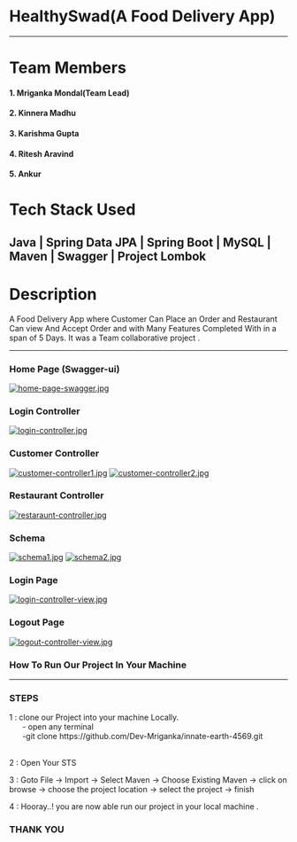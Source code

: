 
# HealthySwad(A Food Delivery App)
 
---

# Team Members

<h4>1. Mriganka Mondal(Team Lead)</h4>

<h4>2. Kinnera Madhu</h4>

<h4>3. Karishma Gupta</h4>

<h4>4. Ritesh Aravind</h4>

<h4>5. Ankur</h4>

# Tech Stack Used

<h2>Java | Spring Data JPA | Spring Boot | MySQL | Maven | Swagger | Project Lombok </h2>

# Description

A Food Delivery App where Customer Can Place an Order and Restaurant Can view And Accept Order and with Many Features Completed With in a span of 5 Days. It was a Team collaborative project .

---

### Home Page (Swagger-ui)
[![home-page-swagger.jpg](https://i.postimg.cc/1Rr3r6Z2/home-page-swagger.jpg)](https://postimg.cc/Cdd0FR5s)

### Login Controller
[![login-controller.jpg](https://i.postimg.cc/Lsy8MFxS/login-controller.jpg)](https://postimg.cc/VSC8jpyZ)


### Customer Controller
[![customer-controller1.jpg](https://i.postimg.cc/C537KtLr/customer-controller1.jpg)](https://postimg.cc/N2xmJdXR)
[![customer-controller2.jpg](https://i.postimg.cc/0yf4tkN8/customer-controller2.jpg)](https://postimg.cc/PCCKJkZc)


### Restaurant Controller
[![restaraunt-controller.jpg](https://i.postimg.cc/hvWMD6Gy/restaraunt-controller.jpg)](https://postimg.cc/r0j5ghxx)


### Schema 
[![schema1.jpg](https://i.postimg.cc/mr1QPjJ0/schema1.jpg)](https://postimg.cc/kV9VZQnc)
[![schema2.jpg](https://i.postimg.cc/T3MG83Gg/schema2.jpg)](https://postimg.cc/4m5jVZYx)


### Login Page
[![login-controller-view.jpg](https://i.postimg.cc/Hsj187WQ/login-controller-view.jpg)](https://postimg.cc/8j80qc65)

### Logout Page
[![logout-controller-view.jpg](https://i.postimg.cc/vmmGhSbN/logout-controller-view.jpg)](https://postimg.cc/87q8P4FR)


### How To Run Our Project In Your Machine

---
<h3> STEPS</h3>
1 : clone our Project into your machine Locally.<br>
   &nbsp; &nbsp; &nbsp; - open any terminal <br>
    &nbsp; &nbsp; &nbsp; -git clone https://github.com/Dev-Mriganka/innate-earth-4569.git <br>
    <br>

2 : Open Your STS

3 : Goto File -> Import -> Select Maven -> Choose Existing Maven -> click on browse -> choose the project location 
            -> select the project -> finish 
            
4 : Hooray..! you are now able run our project in your local machine .


### THANK YOU


